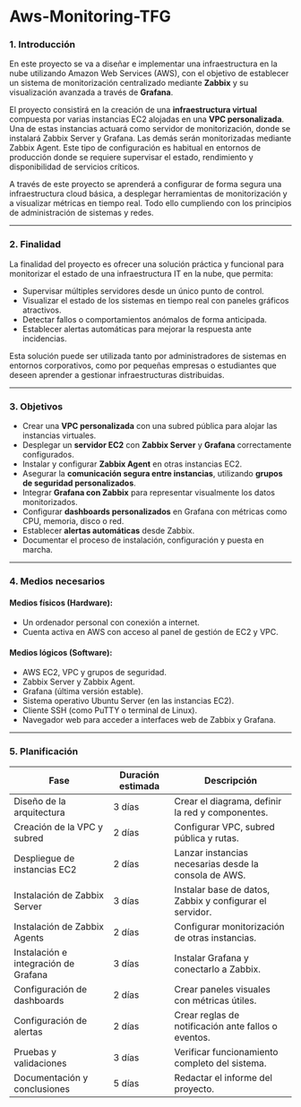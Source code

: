 
# Aws-Monitoring-TFG

### **1\. Introducción**

En este proyecto se va a diseñar e implementar una infraestructura en la nube utilizando Amazon Web Services (AWS), con el objetivo de establecer un sistema de monitorización centralizado mediante **Zabbix** y su visualización avanzada a través de **Grafana**.

El proyecto consistirá en la creación de una **infraestructura virtual** compuesta por varias instancias EC2 alojadas en una **VPC personalizada**. Una de estas instancias actuará como servidor de monitorización, donde se instalará Zabbix Server y Grafana. Las demás serán monitorizadas mediante Zabbix Agent. Este tipo de configuración es habitual en entornos de producción donde se requiere supervisar el estado, rendimiento y disponibilidad de servicios críticos.

A través de este proyecto se aprenderá a configurar de forma segura una infraestructura cloud básica, a desplegar herramientas de monitorización y a visualizar métricas en tiempo real. Todo ello cumpliendo con los principios de administración de sistemas y redes.

---

### **2\. Finalidad**

La finalidad del proyecto es ofrecer una solución práctica y funcional para monitorizar el estado de una infraestructura IT en la nube, que permita:

- Supervisar múltiples servidores desde un único punto de control.
- Visualizar el estado de los sistemas en tiempo real con paneles gráficos atractivos.
- Detectar fallos o comportamientos anómalos de forma anticipada.
- Establecer alertas automáticas para mejorar la respuesta ante incidencias.

Esta solución puede ser utilizada tanto por administradores de sistemas en entornos corporativos, como por pequeñas empresas o estudiantes que deseen aprender a gestionar infraestructuras distribuidas.

---

### **3\. Objetivos**

- Crear una **VPC personalizada** con una subred pública para alojar las instancias virtuales.
- Desplegar un **servidor EC2** con **Zabbix Server** y **Grafana** correctamente configurados.
- Instalar y configurar **Zabbix Agent** en otras instancias EC2.
- Asegurar la **comunicación segura entre instancias**, utilizando **grupos de seguridad personalizados**.
- Integrar **Grafana con Zabbix** para representar visualmente los datos monitorizados.
- Configurar **dashboards personalizados** en Grafana con métricas como CPU, memoria, disco o red.
- Establecer **alertas automáticas** desde Zabbix.
- Documentar el proceso de instalación, configuración y puesta en marcha.

---

### **4\. Medios necesarios**

#### **Medios físicos (Hardware)**:

- Un ordenador personal con conexión a internet.
- Cuenta activa en AWS con acceso al panel de gestión de EC2 y VPC.

#### **Medios lógicos (Software)**:

- AWS EC2, VPC y grupos de seguridad.
- Zabbix Server y Zabbix Agent.
- Grafana (última versión estable).
- Sistema operativo Ubuntu Server (en las instancias EC2).
- Cliente SSH (como PuTTY o terminal de Linux).
- Navegador web para acceder a interfaces web de Zabbix y Grafana.

---

### **5\. Planificación**

| **Fase** | **Duración estimada** | **Descripción** |
| --- | --- | --- |
| Diseño de la arquitectura | 3 días | Crear el diagrama, definir la red y componentes. |
| Creación de la VPC y subred | 2 días | Configurar VPC, subred pública y rutas. |
| Despliegue de instancias EC2 | 2 días | Lanzar instancias necesarias desde la consola de AWS. |
| Instalación de Zabbix Server | 3 días | Instalar base de datos, Zabbix y configurar el servidor. |
| Instalación de Zabbix Agents | 2 días | Configurar monitorización de otras instancias. |
| Instalación e integración de Grafana | 3 días | Instalar Grafana y conectarlo a Zabbix. |
| Configuración de dashboards | 2 días | Crear paneles visuales con métricas útiles. |
| Configuración de alertas | 2 días | Crear reglas de notificación ante fallos o eventos. |
| Pruebas y validaciones | 3 días | Verificar funcionamiento completo del sistema. |
| Documentación y conclusiones | 5 días | Redactar el informe del proyecto. |
